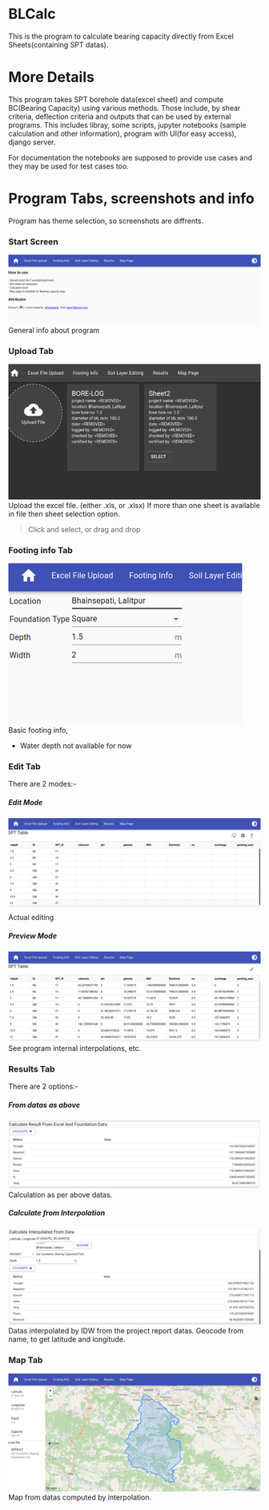BLCalc
==========
This is the program to calculate bearing capacity directly from Excel Sheets(containing SPT datas).

More Details
==========
This program takes SPT borehole data(excel sheet) and compute BC(Bearing Capacity) using various methods. Those include, by shear criteria, deflection criteria and outputs that can be used by external programs. This includes libray, some scripts, jupyter notebooks (sample calculation and other information), program with UI(for easy access), django server.

For documentation the notebooks are supposed to provide use cases and they may be used for test cases too.

Program Tabs, screenshots and info
==========
Program has theme selection, so screenshots are diffrents.
### Start Screen
![index_page](media/images/index.png)
General info about program

### Upload Tab
![upload_tab](media/images/fileInfo.png)
Upload the excel file. (either .xls, or .xlsx)
If more than one sheet is available in file then sheet selection option.
> Click and select, or
> drag and drop

### Footing info Tab
![footing_info](media/images/footing_info.png)
Basic footing info,
* Water depth not available for now

### Edit Tab
There are 2 modes:-
##### Edit Mode
![edit_mode](media/images/edit_mode.png)
Actual editing

##### Preview Mode
![preview_mode](media/images/preview_mode.png)
See program internal interpolations, etc. 

### Results Tab
There are 2 options:-
##### From datas as above
![result_calc](media/images/fed.png)
Calculation as per above datas.

##### Calculate from Interpolation
![preview_mode](media/images/ID.png)
Datas interpolated by IDW from the project report datas.
Geocode from name, to get latitude and longitude.

### Map Tab
![map_tab](media/images/map_page.png)
Map from datas computed by interpolation.

